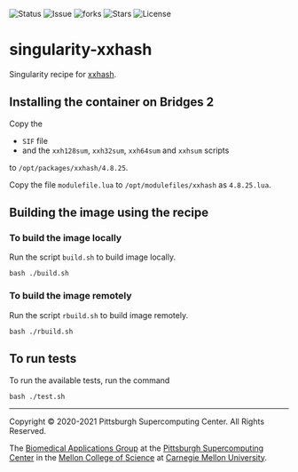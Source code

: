 ![Status](https://github.com/pscedu/singularity-xxhash/actions/workflows/main.yml/badge.svg)
![Issue](https://img.shields.io/github/issues/pscedu/singularity-xxhash)
![forks](https://img.shields.io/github/forks/pscedu/singularity-xxhash)
![Stars](https://img.shields.io/github/stars/pscedu/singularity-xxhash)
![License](https://img.shields.io/github/license/pscedu/singularity-xxhash)

# singularity-xxhash
Singularity recipe for [xxhash](https://github.com/sandialabs/mc).

## Installing the container on Bridges 2
Copy the

* `SIF` file
* and the `xxh128sum`, `xxh32sum`, `xxh64sum` and `xxhsum` scripts

to `/opt/packages/xxhash/4.8.25`.

Copy the file `modulefile.lua` to `/opt/modulefiles/xxhash` as `4.8.25.lua`.

## Building the image using the recipe
### To build the image locally
Run the script `build.sh` to build image locally.

```
bash ./build.sh
```

### To build the image remotely
Run the script `rbuild.sh` to build image remotely.

```
bash ./rbuild.sh
```

## To run tests
To run the available tests, run the command

```
bash ./test.sh
```

---
Copyright © 2020-2021 Pittsburgh Supercomputing Center. All Rights Reserved.

The [Biomedical Applications Group](https://www.psc.edu/biomedical-applications/) at the [Pittsburgh Supercomputing
Center](http://www.psc.edu) in the [Mellon College of Science](https://www.cmu.edu/mcs/) at [Carnegie Mellon University](http://www.cmu.edu).

